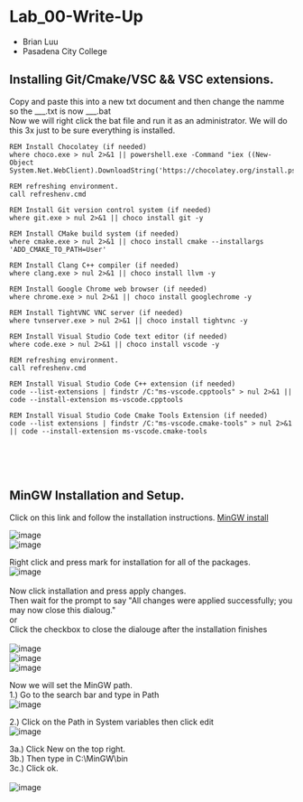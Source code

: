 # Lab_00-Write-Up
- Brian Luu  <br>
- Pasadena City College  <br>
## Installing Git/Cmake/VSC && VSC extensions.
Copy and paste this into  a new txt document and then change the namme so the ___.txt is now ___.bat <br>
Now we will right click the bat file and run it as an administrator. We will do this 3x just to be sure everything is installed.
```
REM Install Chocolatey (if needed)
where choco.exe > nul 2>&1 || powershell.exe -Command "iex ((New-Object System.Net.WebClient).DownloadString('https://chocolatey.org/install.ps1'))"

REM refreshing environment. 
call refreshenv.cmd

REM Install Git version control system (if needed)
where git.exe > nul 2>&1 || choco install git -y

REM Install CMake build system (if needed)
where cmake.exe > nul 2>&1 || choco install cmake --installargs 'ADD_CMAKE_TO_PATH=User'

REM Install Clang C++ compiler (if needed)
where clang.exe > nul 2>&1 || choco install llvm -y

REM Install Google Chrome web browser (if needed)
where chrome.exe > nul 2>&1 || choco install googlechrome -y

REM Install TightVNC VNC server (if needed)
where tvnserver.exe > nul 2>&1 || choco install tightvnc -y

REM Install Visual Studio Code text editor (if needed)
where code.exe > nul 2>&1 || choco install vscode -y

REM refreshing environment.
call refreshenv.cmd

REM Install Visual Studio Code C++ extension (if needed)
code --list-extensions | findstr /C:"ms-vscode.cpptools" > nul 2>&1 || code --install-extension ms-vscode.cpptools

REM Install Visual Studio Code Cmake Tools Extension (if needed)
code --list extensions | findstr /C:"ms-vscode.cmake-tools" > nul 2>&1 || code --install-extension ms-vscode.cmake-tools
``` 
<br><br><br>
## MinGW Installation and Setup.
Click on this link and follow the installation instructions. [MinGW install](https://sourceforge.net/projects/mingw/)

![image](https://github.com/Nairbuul/Lab_00-Write-Up/assets/42011526/820e4ec0-957d-4bdb-be69-45acb0c4c663) <br>
![image](https://github.com/Nairbuul/Lab_00-Write-Up/assets/42011526/86749944-451d-4292-a601-aa5960b537d1) <br>

Right click and press mark for installation for all of the packages.  <br>
![image](https://github.com/Nairbuul/Lab_00-Write-Up/assets/42011526/718dd8e5-94eb-4eb3-81f1-2c56a18294cd)  <br><br>
Now click installation and press apply changes. <br>
Then wait for the prompt to say "All changes were applied successfully; you may now close this dialoug." <br>
or <br>
Click the checkbox to close the dialouge after the installation finishes <br><br>
![image](https://github.com/Nairbuul/Lab_00-Write-Up/assets/42011526/14dd5d96-5792-488a-82dd-379243dd6c5f)  <br>
![image](https://github.com/Nairbuul/Lab_00-Write-Up/assets/42011526/05b6205a-d126-4361-9e0f-f290b95358b6)  <br>
![image](https://github.com/Nairbuul/Lab_00-Write-Up/assets/42011526/0e17e5f6-bfe6-4c5f-aaeb-90e726653401)  <br>



Now we will set the MinGW path. <br> 
1.) Go to the search bar and type in Path <br>
![image](https://github.com/Nairbuul/Lab_00-Write-Up/assets/42011526/7c032643-4e18-4b9b-89f0-a04f1e77dd07)  <br>

2.) Click on the Path in System variables then click edit <br>
![image](https://github.com/Nairbuul/Lab_00-Write-Up/assets/42011526/ece471cc-ba96-4403-bf07-96a3b98a0752)  <br>

3a.) Click New on the top right. <br> 
3b.) Then type in C:\MinGW\bin <br> 
3c.) Click ok. <br><br>
![image](https://github.com/Nairbuul/Lab_00-Write-Up/assets/42011526/3e706a6c-8bac-4644-b257-dc201b1fc807)  <br>
